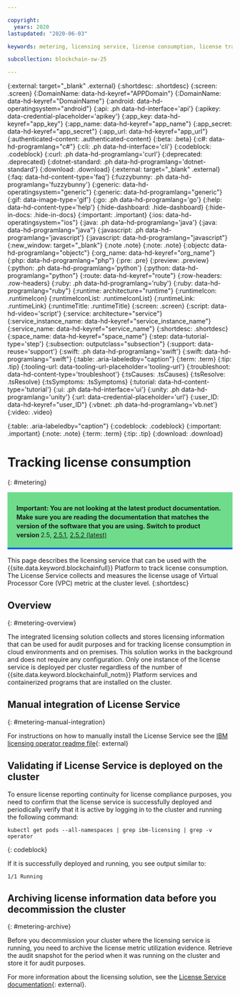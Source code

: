 ```yaml
---

copyright:
  years: 2020
lastupdated: "2020-06-03"

keywords: metering, licensing service, license consumption, license tracking

subcollection: blockchain-sw-25

---
```


{:external: target="_blank" .external}
{:shortdesc: .shortdesc}
{:screen: .screen}
{:DomainName: data-hd-keyref="APPDomain"}
{:DomainName: data-hd-keyref="DomainName"}
{:android: data-hd-operatingsystem="android"}
{:api: .ph data-hd-interface='api'}
{:apikey: data-credential-placeholder='apikey'}
{:app_key: data-hd-keyref="app_key"}
{:app_name: data-hd-keyref="app_name"}
{:app_secret: data-hd-keyref="app_secret"}
{:app_url: data-hd-keyref="app_url"}
{:authenticated-content: .authenticated-content}
{:beta: .beta}
{:c#: data-hd-programlang="c#"}
{:cli: .ph data-hd-interface='cli'}
{:codeblock: .codeblock}
{:curl: .ph data-hd-programlang='curl'}
{:deprecated: .deprecated}
{:dotnet-standard: .ph data-hd-programlang='dotnet-standard'}
{:download: .download}
{:external: target="_blank" .external}
{:faq: data-hd-content-type='faq'}
{:fuzzybunny: .ph data-hd-programlang='fuzzybunny'}
{:generic: data-hd-operatingsystem="generic"}
{:generic: data-hd-programlang="generic"}
{:gif: data-image-type='gif'}
{:go: .ph data-hd-programlang='go'}
{:help: data-hd-content-type='help'}
{:hide-dashboard: .hide-dashboard}
{:hide-in-docs: .hide-in-docs}
{:important: .important}
{:ios: data-hd-operatingsystem="ios"}
{:java: .ph data-hd-programlang='java'}
{:java: data-hd-programlang="java"}
{:javascript: .ph data-hd-programlang='javascript'}
{:javascript: data-hd-programlang="javascript"}
{:new_window: target="_blank"}
{:note .note}
{:note: .note}
{:objectc data-hd-programlang="objectc"}
{:org_name: data-hd-keyref="org_name"}
{:php: data-hd-programlang="php"}
{:pre: .pre}
{:preview: .preview}
{:python: .ph data-hd-programlang='python'}
{:python: data-hd-programlang="python"}
{:route: data-hd-keyref="route"}
{:row-headers: .row-headers}
{:ruby: .ph data-hd-programlang='ruby'}
{:ruby: data-hd-programlang="ruby"}
{:runtime: architecture="runtime"}
{:runtimeIcon: .runtimeIcon}
{:runtimeIconList: .runtimeIconList}
{:runtimeLink: .runtimeLink}
{:runtimeTitle: .runtimeTitle}
{:screen: .screen}
{:script: data-hd-video='script'}
{:service: architecture="service"}
{:service_instance_name: data-hd-keyref="service_instance_name"}
{:service_name: data-hd-keyref="service_name"}
{:shortdesc: .shortdesc}
{:space_name: data-hd-keyref="space_name"}
{:step: data-tutorial-type='step'}
{:subsection: outputclass="subsection"}
{:support: data-reuse='support'}
{:swift: .ph data-hd-programlang='swift'}
{:swift: data-hd-programlang="swift"}
{:table: .aria-labeledby="caption"}
{:term: .term}
{:tip: .tip}
{:tooling-url: data-tooling-url-placeholder='tooling-url'}
{:troubleshoot: data-hd-content-type='troubleshoot'}
{:tsCauses: .tsCauses}
{:tsResolve: .tsResolve}
{:tsSymptoms: .tsSymptoms}
{:tutorial: data-hd-content-type='tutorial'}
{:ui: .ph data-hd-interface='ui'}
{:unity: .ph data-hd-programlang='unity'}
{:url: data-credential-placeholder='url'}
{:user_ID: data-hd-keyref="user_ID"}
{:vbnet: .ph data-hd-programlang='vb.net'}
{:video: .video}
 
{:table: .aria-labeledby="caption"}
{:codeblock: .codeblock}
{:important: .important}
{:note: .note}
{:term: .term}
{:tip: .tip}
{:download: .download}


# Tracking license consumption
{: #metering}

<div style="background-color: #6fdc8c; padding-left: 20px; padding-right: 20px; border-bottom: 4px solid #0f62fe; padding-top: 12px; padding-bottom: 4px; margin-bottom: 16px;">
  <p style="line-height: 20px;">
    <strong>Important: You are not looking at the latest product documentation.  Make sure you are reading the documentation that matches the version of the software that you are using. Switch to product version </strong>
    2.5, <a href="/docs/blockchain-sw-251?topic=blockchain-sw-251-metering">2.5.1</a>,
    <a href="/docs/blockchain-sw-252?topic=blockchain-sw-252-metering">2.5.2 (latest)</a>
    </p>
</div>

This page describes the licensing service that can be used with the {{site.data.keyword.blockchainfull}} Platform to track license consumption. The License Service collects and measures the license usage of Virtual Processor Core (VPC) metric at the cluster level.
{:shortdesc}

## Overview
{: #metering-overview}

The integrated licensing solution collects and stores licensing information that can be used for audit purposes and for tracking license consumption in cloud environments and on premises. This solution works in the background and does not require any configuration. Only one instance of the license service is deployed per cluster regardless of the number of {{site.data.keyword.blockchainfull_notm}} Platform services and containerized programs that are installed on the cluster.

## Manual integration of License Service
{: #metering-manual-integration}

For instructions on how to manually install the License Service see the
[IBM licensing operator readme file](https://github.com/IBM/ibm-licensing-operator/blob/master/README.md){: external}

## Validating if License Service is deployed on the cluster

To ensure license reporting continuity for license compliance purposes, you need to confirm that the license service is successfully deployed and periodically verify that it is active by logging in to the cluster and running the following command:

```
kubectl get pods --all-namespaces | grep ibm-licensing | grep -v operator
```
{: codeblock}

If it is successfully deployed and running, you see output similar to:
```
1/1 Running
```

## Archiving license information data before you decommission the cluster
{: #metering-archive}

Before you decommission your cluster where the licensing service is running, you need to archive the license metric utilization evidence. Retrieve the audit snapshot for the period when it was running on the cluster and store it for audit purposes.

For more information about the licensing solution, see the [License Service documentation](https://www.ibm.com/support/knowledgecenter/SSHKN6/license-service/1.x.x/license_service.html){: external}.
